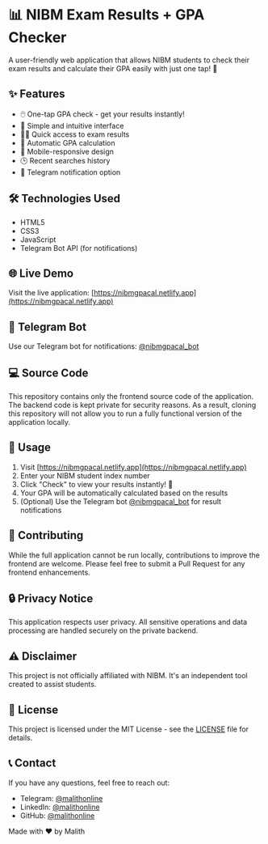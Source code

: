 # 📊 NIBM Exam Results + GPA Checker

A user-friendly web application that allows NIBM students to check their exam results and calculate their GPA easily with just one tap! 🚀

## ✨ Features

- 🖱️ One-tap GPA check - get your results instantly!
- 🎨 Simple and intuitive interface
- 🏃‍♂️ Quick access to exam results
- 🧮 Automatic GPA calculation
- 📱 Mobile-responsive design
- 🕒 Recent searches history
- 🔔 Telegram notification option

## 🛠️ Technologies Used

- HTML5
- CSS3
- JavaScript
- Telegram Bot API (for notifications)

## 🌐 Live Demo

Visit the live application: [https://nibmgpacal.netlify.app](https://nibmgpacal.netlify.app)

## 🤖 Telegram Bot

Use our Telegram bot for notifications: [@nibmgpacal_bot](https://t.me/nibmgpacal_bot)

## 💻 Source Code

This repository contains only the frontend source code of the application. The backend code is kept private for security reasons. As a result, cloning this repository will not allow you to run a fully functional version of the application locally.

## 📝 Usage

1. Visit [https://nibmgpacal.netlify.app](https://nibmgpacal.netlify.app)
2. Enter your NIBM student index number
3. Click "Check" to view your results instantly! 🎉
4. Your GPA will be automatically calculated based on the results
5. (Optional) Use the Telegram bot [@nibmgpacal_bot](https://t.me/nibmgpacal_bot) for result notifications

## 🤝 Contributing

While the full application cannot be run locally, contributions to improve the frontend are welcome. Please feel free to submit a Pull Request for any frontend enhancements.

## 🔒 Privacy Notice

This application respects user privacy. All sensitive operations and data processing are handled securely on the private backend.

## ⚠️ Disclaimer

This project is not officially affiliated with NIBM. It's an independent tool created to assist students.

## 📄 License

This project is licensed under the MIT License - see the [LICENSE](LICENSE) file for details.

## 📞 Contact

If you have any questions, feel free to reach out:

- Telegram: [@malithonline](https://t.me/malithonline)
- LinkedIn: [@malithonline](https://www.linkedin.com/in/malithonline)
- GitHub: [@malithonline](https://github.com/malithonline)

Made with ❤️ by Malith

